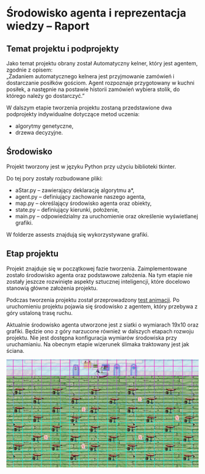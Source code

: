 # Środowisko agenta i reprezentacja wiedzy – Raport


## Temat projektu i podprojekty
Jako temat projektu obrany został Automatyczny kelner, który jest agentem, zgodnie z opisem:  
„Zadaniem automatycznego kelnera jest przyjmowanie zamówień i dostarczanie posiłków gościom. Agent rozpoznaje przygotowany w kuchni posiłek, a następnie na postawie historii zamówień wybiera stolik, do którego należy go dostarczyć.”

W dalszym etapie tworzenia projektu zostaną przedstawione dwa podprojekty indywidualne dotyczące metod uczenia:  
  * algorytmy genetyczne,  
  * drzewa decyzyjne.

## Środowisko
Projekt tworzony jest w języku Python przy użyciu biblioteki tkinter. 

Do tej pory zostały rozbudowane pliki:  
  * aStar.py – zawierający deklarację algorytmu a*,  
  * agent.py – definiujący zachowanie naszego agenta,  
  * map.py – określający środowisko agenta oraz obiekty,  
  * state.py – definiujący kierunki, położenie,   
  * main.py – odpowiedzialny za uruchomienie oraz określenie wyświetlanej grafiki.  
  
W folderze assests znajdują się wykorzystywane grafiki.

## Etap projektu
Projekt znajduje się w początkowej fazie tworzenia. Zaimplementowane zostało środowisko agenta oraz podstawowe założenia. Na tym etapie nie zostały jeszcze rozwinięte aspekty sztucznej inteligencji, które docelowo stanowią główne założenia projektu.  

Podczas tworzenia projektu został przeprowadzony [test animacji](https://github.com/Kamilla260/AutomaticWaiter/blob/master/Animacja.mp4). Po uruchomieniu projektu pojawia się środowisko z agentem, który przebywa z góry ustaloną trasę ruchu.  

Aktualnie środowisko agenta utworzone jest z siatki o wymiarach 19x10 oraz grafiki. Będzie ono z góry narzucone również w dalszych etapach rozwoju projektu. Nie jest dostępna konfiguracja wymiarów środowiska przy uruchamianiu. Na obecnym etapie wizerunek ślimaka traktowany jest jak ściana.  


![Srodowisko](https://github.com/Kamilla260/AutomaticWaiter/blob/master/envForRaport.png)


